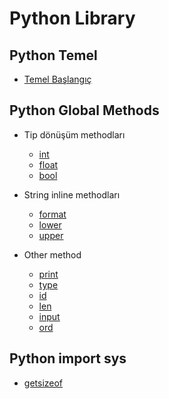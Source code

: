 # Python Library

## Python Temel
- [Temel Başlangıç](lessons.md)

## Python Global Methods
- Tip dönüşüm methodları
	- [int](Library/default/int.md)
	- [float](Library/default/float.md)
	- [bool](Library/default/bool.md)

- String inline methodları
	- [format](Library/default/format.md)
	- [lower](Library/default/lower.md)
	- [upper](Library/default/upper.md)

- Other method
	- [print](Library/default/print.md)
	- [type](Library/default/type.md)
	- [id](Library/default/id.md)
	- [len](Library/default/len.md)
	- [input](Library/default/input.md)
	- [ord](Library/default/ord.md)

## Python import sys
- [getsizeof](Library/sys/getsizeof.md)